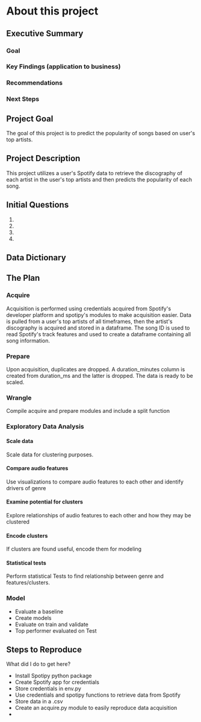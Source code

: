 # About this project

## Executive Summary
### Goal
### Key Findings (application to business)
### Recommendations
### Next Steps

## Project Goal
The goal of this project is to predict the popularity of songs based on user's top artists.

## Project Description
This project utilizes a user's Spotify data to retrieve the discography of each artist in the user's top artists and then predicts the popularity of each song.

## Initial Questions
1. 
2. 
3. 
4. 

## Data Dictionary

## The Plan
### Acquire
Acquisition is performed using credentials acquired from Spotify's developer platform and spotipy's modules to make acquisition easier. Data is pulled from a user's top artists of all timeframes, then the artist's discography is acquired and stored in a dataframe. The song ID is used to read Spotify's track features and used to create a dataframe containing all song information.

### Prepare
Upon acquisition, duplicates are dropped. A duration_minutes column is created from duration_ms and the latter is dropped. The data is ready to be scaled.

### Wrangle
Compile acquire and prepare modules and include a split function

### Exploratory Data Analysis
#### Scale data
Scale data for clustering purposes.

#### Compare audio features
Use visualizations to compare audio features to each other and identify drivers of genre

#### Examine potential for clusters
Explore relationships of audio features to each other and how they may be clustered

#### Encode clusters
If clusters are found useful, encode them for modeling

#### Statistical tests
Perform statistical Tests to find relationship between genre and features/clusters.

### Model
- Evaluate a baseline
- Create models
- Evaluate on train and validate
- Top performer evaluated on Test


## Steps to Reproduce
What did I do to get here?

- Install Spotipy python package
- Create Spotify app for credentials
- Store credentials in env.py
- Use credentials and spotipy functions to retrieve data from Spotify
- Store data in a .csv
- Create an acquire.py module to easily reproduce data acquisition
- 